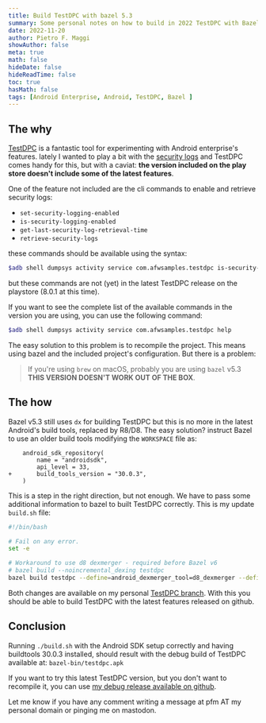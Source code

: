 ```yaml
---
title: Build TestDPC with bazel 5.3
summary: Some personal notes on how to build in 2022 TestDPC with Bazel 5.3
date: 2022-11-20
author: Pietro F. Maggi
showAuthor: false
meta: true
math: false
hideDate: false
hideReadTime: false
toc: true
hasMath: false 
tags: [Android Enterprise, Android, TestDPC, Bazel ]
---
```



## The why

[TestDPC][0] is a fantastic tool for experimenting with Android enterprise's features. lately I wanted to play a bit with the [security logs][1] and TestDPC comes handy for this, but with a caviat: **the version included on the play store doesn't include some of the latest features**.

One of the feature not included are the cli commands to enable and retrieve security logs:

- `set-security-logging-enabled`
- `is-security-logging-enabled`
- `get-last-security-log-retrieval-time`
- `retrieve-security-logs`

these commands should be available using the syntax:

```bash
$adb shell dumpsys activity service com.afwsamples.testdpc is-security-logging-enabled
```

but these commands are not (yet) in the latest TestDPC release on the playstore (8.0.1 at this time).

If you want to see the complete list of the available commands in the version you are using, you can use the following command:

```bash
$adb shell dumpsys activity service com.afwsamples.testdpc help
```

The easy solution to this problem is to recompile the project. This means using bazel and the included project's configuration. But there is a problem:  
> If you're using `brew` on macOS, probably you are using `bazel` v5.3  
> **THIS VERSION DOESN'T WORK OUT OF THE BOX**.

## The how

Bazel v5.3 still uses `dx` for building TestDPC but this is no more in the latest Android's build tools, replaced by R8/D8. The easy solution? instruct Bazel to use an older build tools modifying the `WORKSPACE` file as:

```udiff
    android_sdk_repository(
        name = "androidsdk",
        api_level = 33,
+       build_tools_version = "30.0.3",
    )
```

This is a step in the right direction, but not enough. We have to pass some additional information to bazel to built TestDPC correctly. This is my update `build.sh` file:

```bash
#!/bin/bash

# Fail on any error.
set -e

# Workaround to use d8 dexmerger - required before Bazel v6
# bazel build --noincremental_dexing testdpc
bazel build testdpc --define=android_dexmerger_tool=d8_dexmerger --define=android_incremental_dexing_tool=d8_dexbuilder --nouse_workers_with_dexbuilder --define=android_standalone_dexing_tool=d8_compat_dx --experimental_use_dex_splitter_for_incremental_dexing --incremental_dexing=true
````

Both changes are available on my personal [TestDPC branch][2]. With this you should be able to build TestDPC with the latest features released on github.

## Conclusion

Running `./build.sh` with the Android SDK setup correctly and having buildtools 30.0.3 installed, should result with the debug build of TestDPC available at: `bazel-bin/testdpc.apk`

If you want to try this latest TestDPC version, but you don't want to recompile it, you can use [my debug release available on github][3].

Let me know if you have any comment writing a message at pfm AT my personal domain or pinging me on mastodon.

[0]: https://github.com/googlesamples/android-testdpc.git
[1]: https://developer.android.com/work/dpc/security#log_enterprise_device_activity
[2]: https://github.com/pfmaggi/android-testdpc/tree/pfm/updates
[3]: https://github.com/pfmaggi/android-testdpc/releases/tag/20221116
